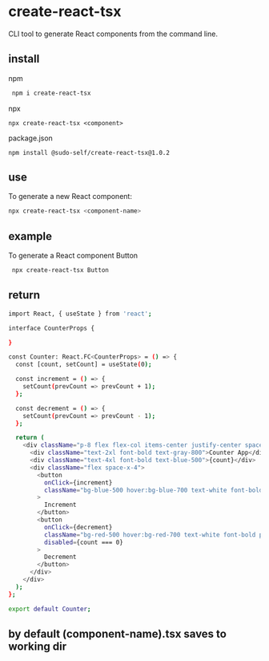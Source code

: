 # create-react-tsx

CLI tool to generate React components from the command line.

## install 

npm

```bash
 npm i create-react-tsx
```

npx

```
npx create-react-tsx <component>
```

package.json

```
npm install @sudo-self/create-react-tsx@1.0.2
```

## use

To generate a new React component:

```bash
npx create-react-tsx <component-name>
```

## example 

To generate a React component Button

```bash
 npx create-react-tsx Button
```

## return

```bash
import React, { useState } from 'react';

interface CounterProps {

}

const Counter: React.FC<CounterProps> = () => {
  const [count, setCount] = useState(0);

  const increment = () => {
    setCount(prevCount => prevCount + 1);
  };

  const decrement = () => {
    setCount(prevCount => prevCount - 1);
  };

  return (
    <div className="p-8 flex flex-col items-center justify-center space-y-4">
      <div className="text-2xl font-bold text-gray-800">Counter App</div>
      <div className="text-4xl font-bold text-blue-500">{count}</div>
      <div className="flex space-x-4">
        <button
          onClick={increment}
          className="bg-blue-500 hover:bg-blue-700 text-white font-bold py-2 px-4 rounded"
        >
          Increment
        </button>
        <button
          onClick={decrement}
          className="bg-red-500 hover:bg-red-700 text-white font-bold py-2 px-4 rounded"
          disabled={count === 0}
        >
          Decrement
        </button>
      </div>
    </div>
  );
};

export default Counter;
```

## by default (component-name).tsx saves to working dir



